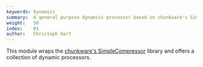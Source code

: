```yaml
---
keywords: Dynamics
summary:  A general purpose dynamics processor based on chunkware's SimpleCompressor
weight:   50
index:    01
author:   Christoph Hart
---
```


This module wraps the [chunkware's SimpleCompressor](https://github.com/music-dsp-collection/chunkware-simple-dynamics) library and offers a collection of dynamic processors.